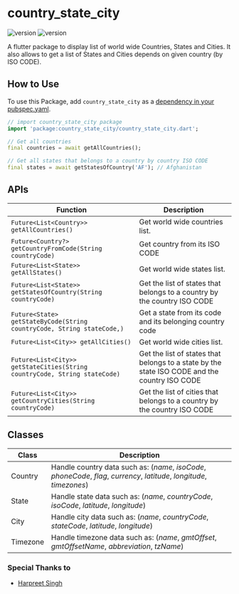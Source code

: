 # country_state_city

![version](https://img.shields.io/badge/version-0.1.3-blue.svg) ![version](https://img.shields.io/badge/NullSefety-True-brightgreen)

A flutter package to display list of world wide Countries, States and Cities. It also allows to get a list of States and Cities depends on given country (by ISO CODE).

## How to Use

To use this Package, add `country_state_city` as a [dependency in your pubspec.yaml](https://flutter.io/platform-plugins/).

```dart
// import country_state_city package
import 'package:country_state_city/country_state_city.dart';
```

```dart
// Get all countries
final countries = await getAllCountries();

// Get all states that belongs to a country by country ISO CODE
final states = await getStatesOfCountry('AF'); // Afghanistan
```

## APIs

| Function                                                                  | Description                                                                                   |
| ------------------------------------------------------------------------- | --------------------------------------------------------------------------------------------- |
| `Future<List<Country>> getAllCountries()`                                 | Get world wide countries list.                                                                |
| `Future<Country?> getCountryFromCode(String countryCode)`                 | Get country from its ISO CODE                                                                 |
| `Future<List<State>> getAllStates()`                                      | Get world wide states list.                                                                   |
| `Future<List<State>> getStatesOfCountry(String countryCode)`              | Get the list of states that belongs to a country by the country ISO CODE                      |
| `Future<State> getStateByCode(String countryCode, String stateCode,)`     | Get a state from its code and its belonging country code                                      |
| `Future<List<City>> getAllCities()`                                       | Get world wide cities list.                                                                   |
| `Future<List<City>> getStateCities(String countryCode, String stateCode)` | Get the list of states that belongs to a state by the state ISO CODE and the country ISO CODE |
| `Future<List<City>> getCountryCities(String countryCode)`                 | Get the list of cities that belongs to a country by the country ISO CODE                      |

## Classes

| Class    | Description                                                                                                             |
| -------- | ----------------------------------------------------------------------------------------------------------------------- |
| Country  | Handle country data such as: (_name_, _isoCode_, _phoneCode_, _flag_, _currency_, _latitude_, _longitude_, _timezones_) |
| State    | Handle state data such as: (_name_, _countryCode_, _isoCode_, _latitude_, _longitude_)                                  |
| City     | Handle city data such as: (_name_, _countryCode_, _stateCode_, _latitude_, _longitude_)                                 |
| Timezone | Handle timezone data such as: (_name_, _gmtOffset_, _gmtOffsetName_, _abbreviation_, _tzName_)                          |

### Special Thanks to

- [Harpreet Singh](https://github.com/harpreetkhalsagtbit)
